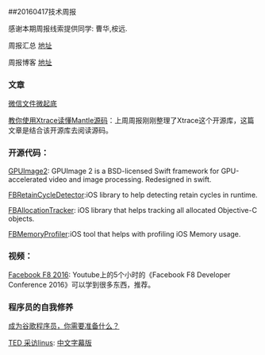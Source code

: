 
##20160417技术周报

感谢本期周报线索提供同学: 曹华,桉远.

周报汇总 [地址](https://github.com/BaiduHiDeviOS/iOS-Tech-Weekly)

周报博客 [地址](http://baiduhidevios.github.io/)

### 文章
[微信文件微起底](http://mp.weixin.qq.com/s?__biz=MzA3NTYzODYzMg==&mid=2653576807&idx=2&sn=0db15d1545379da06818b1b5d33112c1&scene=1&srcid=0414LDe5v52rgToo7oQ82mEy&from=singlemessage&isappinstalled=0#wechat_redirect)

[教你使用Xtrace读懂Mantle源码](http://ios.jobbole.com/84471/)：上周周报刚刚整理了Xtrace这个开源库，这篇文章是结合该开源库去阅读源码。

### 开源代码：
[GPUImage2](https://github.com/BradLarson/GPUImage2): GPUImage 2 is a BSD-licensed Swift framework for GPU-accelerated video and image processing. Redesigned in swift.

[FBRetainCycleDetector](https://github.com/facebook/FBRetainCycleDetector):iOS library to help detecting retain cycles in runtime.

[FBAllocationTracker](https://github.com/facebook/FBAllocationTracker): iOS library that helps tracking all allocated Objective-C objects.

[FBMemoryProfiler](https://github.com/facebook/FBMemoryProfiler):iOS tool that helps with profiling iOS Memory usage.

### 视频：
[Facebook F8 2016](https://www.youtube.com/watch?v=dyvvWE87a-k): Youtube上的5个小时的《Facebook F8 Developer Conference 2016》可以学到很多东西，推荐。

### 程序员的自我修养

[成为谷歌程序员，你需要准备什么？](http://blog.jobbole.com/79736/)

[TED 采访linus](https://www.ted.com/talks/linus_torvalds_the_mind_behind_linux): [中文字幕版](http://codetimecn.com/2016/04/14/linus_ted/)
